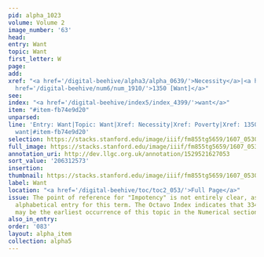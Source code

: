 ```yaml
---
pid: alpha_1023
volume: Volume 2
image_number: '63'
head:
entry: Want
topic: Want
first_letter: W
page:
add:
xref: "<a href='/digital-beehive/alpha3/alpha_0639/'>Necessity</a>|<a href='/digital-beehive/alpha4/alpha_0725/'>Poverty</a>|<a
  href='/digital-beehive/num6/num_1910/'>1350 [Want]</a>"
see:
index: "<a href='/digital-beehive/index5/index_4399/'>want</a>"
item: "#item-fb74e9d20"
unparsed:
line: 'Entry: Want|Topic: Want|Xref: Necessity|Xref: Poverty|Xref: 1350 [Want]|Index:
  want|#item-fb74e9d20'
selection: https://stacks.stanford.edu/image/iiif/fm855tg5659/1607_0530/353,2573,2982,424/full/0/default.jpg
full_image: https://stacks.stanford.edu/image/iiif/fm855tg5659/1607_0530/full/full/0/default.jpg
annotation_uri: http://dev.llgc.org.uk/annotation/1529521627053
sort_value: '206312573'
insertion:
thumbnail: https://stacks.stanford.edu/image/iiif/fm855tg5659/1607_0530/353,2573,600,180/250,/0/default.jpg
label: Want
location: "<a href='/digital-beehive/toc/toc2_053/'>Full Page</a>"
issue: The point of reference for "Impotency" is not entirely clear, as there is no
  alphabetical entry for this term. The Octavo Index indicates that 334 [Impotency]
  may be the earliest occurrence of this topic in the Numerical section of the Alvearium.
also_in_entry:
order: '083'
layout: alpha_item
collection: alpha5
---
```

